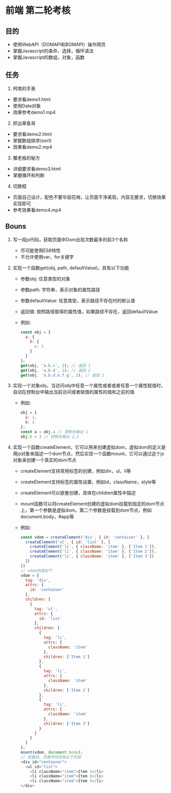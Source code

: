 # 前端 第二轮考核

## 目的

- 使用WebAPI（DOMAPI和BOMAPI）操作网页
- 掌握Javascript的条件，选择，循环语法
- 掌握Javascript的数组，对象，函数

## 任务

1. 柯南的手表

  - 要求看demo1.html
  - 使用Date对象
  - 效果参考demo1.mp4

2. 抓出章鱼哥

  - 要求看demo2.html
  - 掌握数组排序(sort)
  - 效果看demo2.mp4

3. 蟹老板的秘方

  - 详细要求看demo3.html
  - 掌握循环和判断

4. 切换框

  - 页面自己设计，配色不要华丽花哨，让页面干净美观，内容无要求，切换效果实现即可
  - 参考效果看demo4.mp4

## Bouns

1. 写一段js代码，获取页面中Dom出现次数最多的前3个名称

    - 尽可能使用ES6特性
    - 不允许使用var，for关键字

2. 实现一个函数get(obj, path, defaultValue)，具有以下功能

    - 参数obj: 任意类型的对象

    - 参数path: 字符串，表示对象的属性路径

    - 参数defaultValue: 任意类型，表示路径不存在时的默认值

    - 返回值: 按照路径取得的属性值，如果路径不存在，返回defaultValue

    - 例如:

        ```javascript
        const obj = {
          a: {
            b: {
              c: 1
            }
          }
        };
        get(obj, 'a.b.c', 2); // 返回 1
        get(obj, 'a.b.d', 2); // 返回 2
        get(obj, 'a.b.d.e.f.g', 2); // 返回 2
        ```

3. 实现一个对象obj，当访问obj中任意一个属性或者或者任意一个属性赋值时，自动在控制台中输出当前访问或者赋值的属性的值和之前的值

    - 例如:

        ```javascript
        obj = {
          a: 1,
          b: 2
        };
        const a = obj.a // 控制台输出 1
        obj.b = 3 // 控制台输出 2,3
        ```

4. 实现一个函数createElement，它可以用来创建虚拟dom，虚拟dom的定义是用js对象来描述一个dom节点，然后实现一个函数mount，它可以通过这个js对象来创建一个真实的dom节点

    - createElement支持常用标签的创建，例如div，ul，li等

    - createElement支持标签的属性设置，例如id，className，style等

    - createElement可以嵌套创建，具体在children属性中描述

    - mount函数可以将createElement创建的虚拟dom挂载到指定的dom节点上，第一个参数是虚拟dom，第二个参数是挂载到dom节点，例如document.body，#app等

    - 例如:

        ```javascript
        const vdom = createElement('div', { id: 'container' }, [
          createElement('ul', { id: 'list' }, [
            createElement('li', { className: 'item' }, ['Item 1']),
            createElement('li', { className: 'item' }, ['Item 2']),
            createElement('li', { className: 'item' }, ['Item 3'])
          ])
        ])
        // vdom的值如下
        vdom = {
          tag: 'div',
          attrs: {
            id: 'container'
          },
          children: [
            {
              tag: 'ul',
              attrs: {
                id: 'list'
              },
              children: [
                {
                  tag: 'li',
                  attrs: {
                    className: 'item'
                  },
                  children: ['Item 1']
                },
                {
                  tag: 'li',
                  attrs: {
                    className: 'item'
                  },
                  children: ['Item 2']
                },
                {
                  tag: 'li',
                  attrs: {
                    className: 'item'
                  },
                  children: ['Item 3']
                }
              ]
            }
          ]
        };
        mount(vdom, document.body);
        // 挂载后，页面中将会有以下内容
        <div id="container">
          <ul id="list">
            <li className="item">Item 1</li>
            <li className="item">Item 2</li>
            <li className="item">Item 3</li>
        </div>
        ```